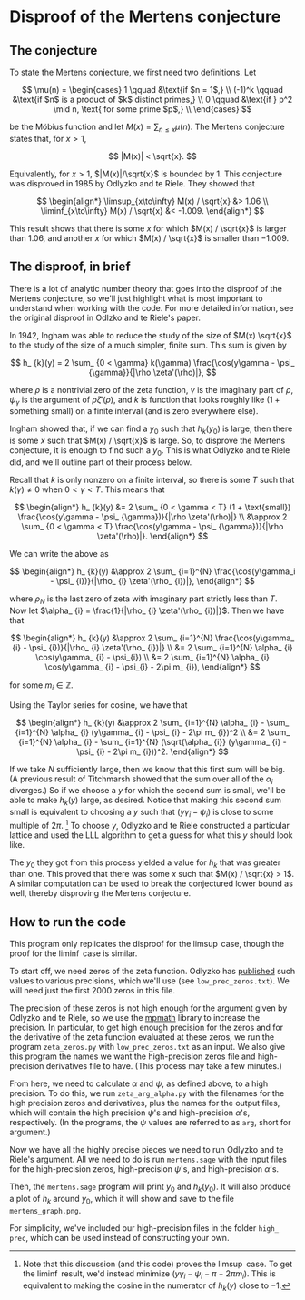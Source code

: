 # Disproof of the Mertens conjecture

## The conjecture

To state the Mertens conjecture, we first need two definitions. Let

$$
    \mu(n) = 
    \begin{cases}
        1 \qquad &\text{if $n = 1$,} \\
        (-1)^k \qquad &\text{if $n$ is a product of $k$ distinct primes,} \\
        0 \qquad &\text{if } p^2 \mid n, \text{ for some prime $p$,} \\
    \end{cases}
$$

be the M&#0246;bius function and let $M(x) = \sum_{n \leq x} \mu(n)$. The Mertens conjecture states that, for $x > 1$,

$$
    |M(x)| < \sqrt{x}.
$$

Equivalently, for $x > 1$, $|M(x)|/\sqrt{x}$ is bounded by 1. This conjecture was disproved in 1985 by Odlyzko and te Riele. They showed that

 $$
        \begin{align*}
            \limsup_{x\to\infty} M(x) / \sqrt{x} &> 1.06 \\
            \liminf_{x\to\infty} M(x) / \sqrt{x} &< -1.009.
        \end{align*}
 $$

This result shows that there is some $x$ for which $M(x) / \sqrt{x}$ is larger than $1.06$, and another $x$ for which $M(x) / \sqrt{x}$ is smaller than $-1.009$. 

## The disproof, in brief

There is a lot of analytic number theory that goes into the disproof of the Mertens conjecture, so we'll just highlight what is most important to understand when working with the code. For more detailed information, see the original disproof in Odlzko and te Riele's paper.

In 1942, Ingham was able to reduce the study of the size of $M(x) \sqrt{x}$ to the study of the size of a much simpler, finite sum. This sum is given by 

$$
    h_ {k}(y) = 2 \sum_ {0 < \gamma} k(\gamma) \frac{\cos(y\gamma - \psi_ {\gamma}}{|\rho \zeta'(\rho)|},
$$

where $\rho$ is a nontrivial zero of the zeta function, $\gamma$ is the imaginary part of $\rho$, $\psi_ {\gamma}$ is the argument of $\rho \zeta'(\rho)$, and $k$ is function that looks roughly like $(1 + \text{something small})$ on a finite interval (and is zero everywhere else). 

Ingham showed that, if we can find a $y_ {0}$ such that $h_ {k}(y_ {0})$ is large, then there is some $x$ such that $M(x) / \sqrt{x}$ is large. So, to disprove the Mertens conjecture, it is enough to find such a $y_ {0}$. This is what Odlyzko and te Riele did, and we'll outline part of their process below.

Recall that $k$ is only nonzero on a finite interval, so there is some $T$ such that $k(\gamma) \neq 0$ when $0 < \gamma < T$. This means that

$$
    \begin{align*}
        h_ {k}(y) &= 2 \sum_ {0 < \gamma < T} (1 + \text{small}) \frac{\cos(y\gamma - \psi_ {\gamma})}{|\rho \zeta'(\rho)|} \\
        &\approx 2 \sum_ {0 < \gamma < T} \frac{\cos(y\gamma - \psi_ {\gamma})}{|\rho \zeta'(\rho)|}.
    \end{align*}
$$

We can write the above as 

$$
    \begin{align*}
        h_ {k}(y) &\approx 2 \sum_ {i=1}^{N} \frac{\cos(y\gamma_i - \psi_ {i})}{|\rho_ {i} \zeta'(\rho_ {i})|},
    \end{align*}
$$

where $\rho_ {N}$ is the last zero of zeta with imaginary part strictly less than $T$. Now let $\alpha_ {i} = \frac{1}{|\rho_ {i} \zeta'(\rho_ {i})|}$. Then we have that

$$
    \begin{align*}
    h_ {k}(y) &\approx 2 \sum_ {i=1}^{N} \frac{\cos(y\gamma_ {i} - \psi_ {i})}{|\rho_ {i} \zeta'(\rho_ {i})|} \\
        &= 2 \sum_ {i=1}^{N} \alpha_ {i} \cos(y\gamma_ {i} - \psi_{i}) \\
        &= 2 \sum_ {i=1}^{N} \alpha_ {i} \cos(y\gamma_ {i} - \psi_{i} - 2\pi m_ {i}),
    \end{align*}
$$

for some $m_ {i} \in \mathbb{Z}$.

Using the Taylor series for cosine, we have that

$$
    \begin{align*}
        h_ {k}(y) &\approx 2 \sum_ {i=1}^{N} \alpha_ {i} - \sum_ {i=1}^{N} \alpha_ {i} (y\gamma_ {i} - \psi_ {i} - 2\pi m_ {i})^2 \\
        &= 2 \sum_ {i=1}^{N} \alpha_ {i} - \sum_ {i=1}^{N} (\sqrt{\alpha_ {i}} (y\gamma_ {i} - \psi_ {i} - 2\pi m_ {i}))^2.
    \end{align*}
$$

If we take $N$ sufficiently large, then we know that this first sum will be big. (A previous result of Titchmarsh showed that the sum over all of the $\alpha_ {i}$ diverges.) So if we choose a $y$ for which the second sum is small, we'll be able to make $h_ {k}(y)$ large, as desired. Notice that making this second sum small is equivalent to choosing a $y$ such that $(y \gamma_ {i} - \psi_ {i})$ is close to some multiple of $2\pi$. [^1] To choose $y$, Odlyzko and te Riele constructed a particular lattice and used the LLL algorithm to get a guess for what this $y$ should look like. 

The $y_ {0}$ they got from this process yielded a value for $h_ {k}$ that was greater than one. This proved that there was some $x$ such that $M(x) / \sqrt{x} > 1$. A similar computation can be used to break the conjectured lower bound as well, thereby disproving the Mertens conjecture.

[^1]: Note that this discussion (and this code) proves the $\limsup$ case. To get the $\liminf$ result, we'd instead minimize $(y\gamma_i - \psi_i - \pi - 2\pi m_i)$. This is equivalent to making the cosine in the numerator of $h_k(y)$ close to $-1$.

## How to run the code
 
This program only replicates the disproof for the $\limsup$ case, though the proof for the $\liminf$ case is similar. 

To start off, we need zeros of the zeta function. Odlyzko has [published](http://www.dtc.umn.edu/~odlyzko/zeta_tables/index.html) such values to various precisions, which we'll use (see `low_prec_zeros.txt`). We will need just the first 2000 zeros in this file.

The precision of these zeros is not high enough for the argument given by Odlyzko and te Riele, so we use the [mpmath](https://mpmath.org/) library to increase the precision. In particular, to get high enough precision for the zeros and for the derivative of the zeta function evaluated at these zeros, we run the program `zeta_zeros.py` with `low_prec_zeros.txt` as an input. We also give this program the names we want the high-precision zeros file and high-precision derivatives file to have. (This process may take a few minutes.)

From here, we need to calculate $\alpha$ and $\psi$, as defined above, to a high precision. To do this, we run `zeta_arg_alpha.py` with the filenames for the high precision zeros and derivatives, plus the names for the output files, which will contain the high precision $\psi$'s and high-precision $\alpha$'s, respectively. (In the programs, the $\psi$ values are referred to as `arg`, short for argument.)

Now we have all the highly precise pieces we need to run Odlyzko and te Riele's argument. All we need to do is run `mertens.sage` with the input files for the high-precision zeros, high-precision $\psi$'s, and high-precision $\alpha$'s. 

Then, the `mertens.sage` program will print $y_ {0}$ and $h_ {k}(y_ {0})$. It will also produce a plot of $h_ {k}$ around $y_ {0}$, which it will show and save to the file `mertens_graph.png`. 

For simplicity, we've included our high-precision files in the folder `high_ prec`, which can be used instead of constructing your own.

